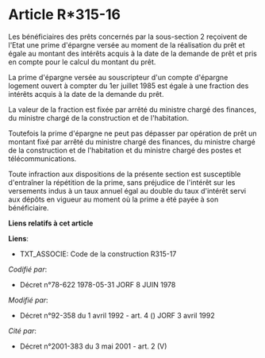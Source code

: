 # Article R*315-16

Les bénéficiaires des prêts concernés par la sous-section 2 reçoivent de l'Etat une prime d'épargne versée au moment de la
réalisation du prêt et égale au montant des intérêts acquis à la date de la demande de prêt et pris en compte pour le calcul
du montant du prêt.

La prime d'épargne versée au souscripteur d'un compte d'épargne logement ouvert à compter du 1er juillet 1985 est égale à une
fraction des intérêts acquis à la date de la demande du prêt.

La valeur de la fraction est fixée par arrêté du ministre chargé des finances, du ministre chargé de la construction et de
l'habitation.

Toutefois la prime d'épargne ne peut pas dépasser par opération de prêt un montant fixé par arrêté du ministre chargé des
finances, du ministre chargé de la construction et de l'habitation et du ministre chargé des postes et télécommunications.

Toute infraction aux dispositions de la présente section est susceptible d'entraîner la répétition de la prime, sans
préjudice de l'intérêt sur les versements indus à un taux annuel égal au double du taux d'intérêt servi aux dépôts en vigueur
au moment où la prime a été payée à son bénéficiaire.

**Liens relatifs à cet article**

**Liens**:

  - TXT_ASSOCIE: Code de la construction R315-17

_Codifié par_:

  - Décret n°78-622 1978-05-31 JORF 8 JUIN 1978

_Modifié par_:

  - Décret n°92-358 du 1 avril 1992 - art. 4 () JORF 3 avril 1992

_Cité par_:

  - Décret n°2001-383 du 3 mai 2001 - art. 2 (V)
